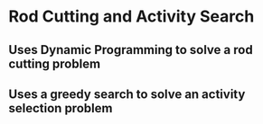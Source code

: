 # Rod Cutting and Activity Search
## Uses Dynamic Programming to solve a rod cutting problem
## Uses a greedy search to solve an activity selection problem
